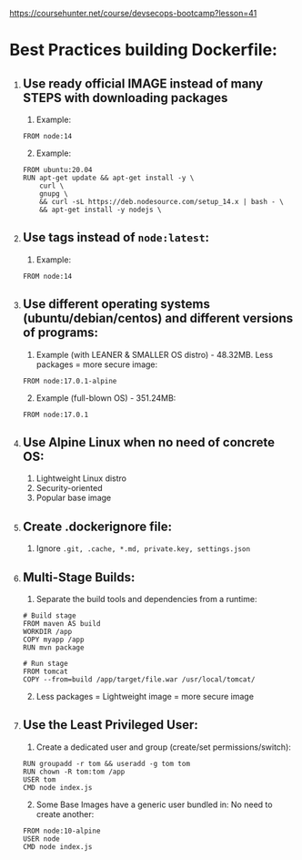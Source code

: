 https://coursehunter.net/course/devsecops-bootcamp?lesson=41

# Best Practices building Dockerfile:

1. ## Use ready official IMAGE instead of many STEPS with downloading packages
    1. Example:
    ```
    FROM node:14
    ```
    2. Example: 
    ```
    FROM ubuntu:20.04
    RUN apt-get update && apt-get install -y \
        curl \
        gnupg \
        && curl -sL https://deb.nodesource.com/setup_14.x | bash - \
        && apt-get install -y nodejs \
    ```
2. ## Use tags instead of `node:latest`:
    1. Example:
    ```
    FROM node:14
    ```
3. ## Use different operating systems (ubuntu/debian/centos) and different versions of programs:
    1. Example (with LEANER & SMALLER OS distro) - 48.32MB. Less packages = more secure image:
    ```
    FROM node:17.0.1-alpine
    ```
    2. Example (full-blown OS) - 351.24MB:
    ```
    FROM node:17.0.1
    ```
4. ## Use Alpine Linux when no need of concrete OS:
    1. Lightweight Linux distro
    2. Security-oriented
    3. Popular base image
5. ## Create .dockerignore file:
    1. Ignore `.git, .cache, *.md, private.key, settings.json`
6. ## Multi-Stage Builds:
    1. Separate the build tools and dependencies from a runtime:
    ```
    # Build stage
    FROM maven AS build
    WORKDIR /app
    COPY myapp /app
    RUN mvn package

    # Run stage
    FROM tomcat
    COPY --from=build /app/target/file.war /usr/local/tomcat/
    ```
    2. Less packages = Lightweight image = more secure image
7. ## Use the Least Privileged User:
    1. Create a dedicated user and group (create/set permissions/switch):
    ```
    RUN groupadd -r tom && useradd -g tom tom
    RUN chown -R tom:tom /app
    USER tom
    CMD node index.js
    ```
    2. Some Base Images have a generic user bundled in: No need to create another:
    ```
    FROM node:10-alpine
    USER node
    CMD node index.js
    ```